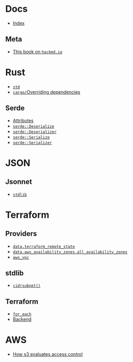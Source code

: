Docs
===

- [Index](https://hackmd.io/@Nikos-xpay/ByvARHgKP)

Meta
---

- [This book on `hackmd.io`](https://hackmd.io/@Nikos-xpay/BkId4l6FD)


Rust
===

- [`std`](https://doc.rust-lang.org/std/index.html)
- [`cargo/`Overriding dependencies](https://doc.rust-lang.org/cargo/reference/overriding-dependencies.html)


Serde
---

- [Attributes](https://serde.rs/attributes.html)
- [`serde::Deserialize`](https://docs.rs/serde/1.0.117/serde/trait.Deserialize.html)
- [`serde::Deserializer`](https://docs.rs/serde/1.0.117/serde/trait.Deserializer.html)
- [`serde::Serialize`](https://docs.rs/serde/1.0.117/serde/trait.Serialize.html)
- [`serde::Serializer`](https://docs.rs/serde/1.0.117/serde/trait.Serializer.html)


JSON
===

Jsonnet
---

- [`stdlib`](https://jsonnet.org/ref/stdlib.html)

Terraform
===

Providers
---

- [`data.terraform_remote_state`](https://registry.terraform.io/providers/hashicorp/terraform/latest/docs/data-sources/remote_state)
- [`data.aws_availability_zones.all_availability_zones`](https://registry.terraform.io/providers/hashicorp/aws/latest/docs/data-sources/availability_zones#all_availability_zones)
- [`aws_vpc`](https://registry.terraform.io/providers/hashicorp/aws/latest/docs/resources/vpc)

stdlib
---

- [`cidrsubnet()`](https://www.terraform.io/docs/configuration/functions/cidrsubnet.html)

Terraform
---

- [`for_each`](https://www.terraform.io/docs/configuration/resources.html#for_each-multiple-resource-instances-defined-by-a-map-or-set-of-strings)
- [Backend](https://www.terraform.io/docs/configuration/backend.html)

AWS
===

- [How s3 evaluates access control](https://docs.aws.amazon.com/AmazonS3/latest/dev/how-s3-evaluates-access-control.html)